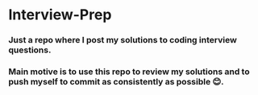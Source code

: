 # Interview-Prep

### Just a repo where I post my solutions to coding interview questions. 

### Main motive is to use this repo to review my solutions and to push myself to commit as consistently as possible 😊.
